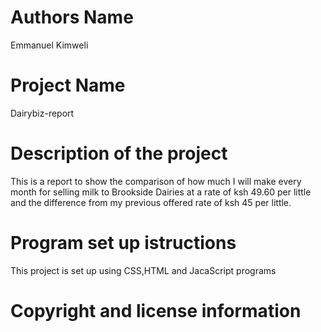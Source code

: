 # Authors Name
Emmanuel Kimweli
# Project Name
Dairybiz-report
# Description of the project
This is a report to show the comparison of how much I will make every month  for selling milk to Brookside Dairies at a rate of ksh 49.60 per little and the difference from my previous offered rate  of ksh 45 per little.
# Program set up istructions
This project is set up using CSS,HTML and JacaScript programs
# Copyright and license information












